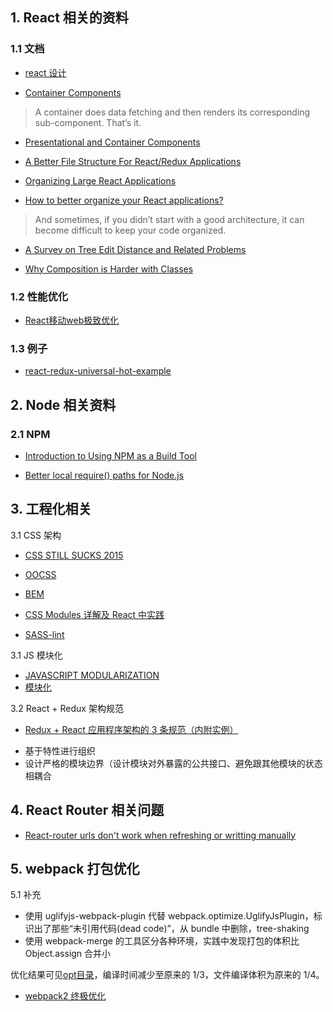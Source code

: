 ## 1. React 相关的资料

### 1.1 文档

* [react 设计](./reactDevise.md)

* [Container Components](https://medium.com/@learnreact/container-components-c0e67432e005)

> A container does data fetching and then renders its corresponding sub-component. That’s it.

* [Presentational and Container Components](https://medium.com/@dan_abramov/smart-and-dumb-components-7ca2f9a7c7d0)

* [A Better File Structure For React/Redux Applications](https://marmelab.com/blog/2015/12/17/react-directory-structure.html)

* [Organizing Large React Applications](http://engineering.kapost.com/2016/01/organizing-large-react-applications/)

* [How to better organize your React applications?](https://medium.com/@alexmngn/how-to-better-organize-your-react-applications-2fd3ea1920f1)

> And sometimes, if you didn’t start with a good architecture, it can become difficult to keep your code organized.

* [A Survey on Tree Edit Distance and Related Problems](http://grfia.dlsi.ua.es/ml/algorithms/references/editsurvey_bille.pdf)

* [Why Composition is Harder with Classes](https://medium.com/javascript-scene/why-composition-is-harder-with-classes-c3e627dcd0aa)

### 1.2 性能优化
* [React移动web极致优化](https://github.com/lcxfs1991/blog/issues/8)

### 1.3 例子

* [react-redux-universal-hot-example](https://github.com/erikras/react-redux-universal-hot-example)

## 2. Node 相关资料

### 2.1 NPM
* [Introduction to Using NPM as a Build Tool](https://medium.com/javascript-training/introduction-to-using-npm-as-a-build-tool-b41076f488b0)

* [Better local require() paths for Node.js](https://gist.github.com/branneman/8048520)

## 3. 工程化相关

3.1 CSS 架构

* [CSS STILL SUCKS 2015](https://huangxuan.me/css-sucks-2015/#/)

* [OOCSS](https://github.com/stubbornella/oocss/wiki)
* [BEM](https://www.smashingmagazine.com/2012/04/a-new-front-end-methodology-bem/)
* [CSS Modules 详解及 React 中实践](https://github.com/camsong/blog/issues/5)

* [SASS-lint]()

3.1 JS 模块化

* [JAVASCRIPT MODULARIZATION ](https://huangxuan.me/js-module-7day/#/)
* [模块化](../modularization)

3.2 React + Redux 架构规范

* [Redux + React 应用程序架构的 3 条规范（内附实例）](https://zhuanlan.zhihu.com/p/21490605)

- 基于特性进行组织
- 设计严格的模块边界（设计模块对外暴露的公共接口、避免跟其他模块的状态相耦合

## 4. React Router 相关问题
* [React-router urls don't work when refreshing or writting manually
](https://stackoverflow.com/questions/27928372/react-router-urls-dont-work-when-refreshing-or-writting-manually/37449679#37449679?newreg=73bfe3b72b484aaab21dde3c5787a780)

## 5. webpack 打包优化

5.1 补充

- 使用 uglifyjs-webpack-plugin 代替 webpack.optimize.UglifyJsPlugin，标识出了那些“未引用代码(dead code)”，从 bundle 中删除，tree-shaking
- 使用 webpack-merge 的工具区分各种环境，实践中发现打包的体积比 Object.assign 合并小

优化结果可见[opt目录](./opt)，编译时间减少至原来的 1/3，文件编译体积为原来的 1/4。

* [webpack2 终极优化](http://imweb.io/topic/5868e1abb3ce6d8e3f9f99bb)
